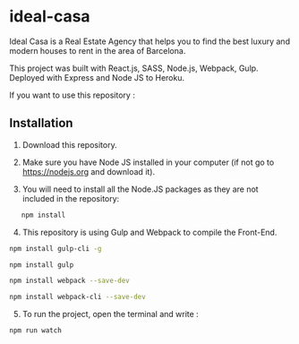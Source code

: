 # ideal-casa
Ideal Casa is a Real Estate Agency that helps you to find the best luxury and modern houses to rent in the area of Barcelona.  

This project was built with React.js, SASS, Node.js, Webpack, Gulp. Deployed with Express and Node JS to Heroku.


If you want to use this repository : 

## Installation

1. Download this repository. 

2. Make sure you have Node JS installed in your computer (if not go to https://nodejs.org and download it). 

3. You will need to install all the Node.JS packages as they are not included in the repository: 
```bash
   npm install
```
    
4. This repository is using Gulp and Webpack to compile the Front-End.
 ```bash
 npm install gulp-cli -g 
 ```
 ```bash
 npm install gulp 
 ```
 ```bash
 npm install webpack --save-dev
 ```
 ```bash
 npm install webpack-cli --save-dev
 ```
    
 5. To run the project, open the terminal and write : 
 ```bash
 npm run watch 
 ```
